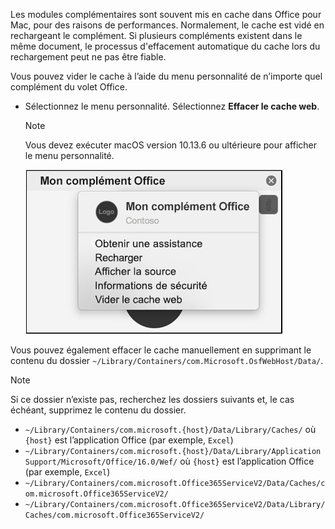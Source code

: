 Les modules complémentaires sont souvent mis en cache dans Office pour Mac, pour des raisons de performances. Normalement, le cache est vidé en rechargeant le complément. Si plusieurs compléments existent dans le même document, le processus d'effacement automatique du cache lors du rechargement peut ne pas être fiable.

Vous pouvez vider le cache à l’aide du menu personnalité de n’importe quel complément du volet Office.
- Sélectionnez le menu personnalité. Sélectionnez **Effacer le cache web**.
    > [!NOTE]
    > Vous devez exécuter macOS version 10.13.6 ou ultérieure pour afficher le menu personnalité.

    ![Capture d'écran de l'option « Effacer le cache Web » dans le menu « Personnalité ».](../images/mac-clear-cache-menu.png)

Vous pouvez également effacer le cache manuellement en supprimant le contenu du dossier `~/Library/Containers/com.Microsoft.OsfWebHost/Data/`.

> [!NOTE]
> Si ce dossier n’existe pas, recherchez les dossiers suivants et, le cas échéant, supprimez le contenu du dossier.
>    - `~/Library/Containers/com.microsoft.{host}/Data/Library/Caches/` où `{host}` est l’application Office (par exemple, `Excel`)
>    - `~/Library/Containers/com.microsoft.{host}/Data/Library/Application Support/Microsoft/Office/16.0/Wef/` où `{host}` est l’application Office (par exemple, `Excel`)
>    - `~/Library/Containers/com.microsoft.Office365ServiceV2/Data/Caches/com.microsoft.Office365ServiceV2/`
>    - `~/Library/Containers/com.microsoft.Office365ServiceV2/Data/Library/Caches/com.microsoft.Office365ServiceV2/`
